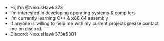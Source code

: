 - Hi, I’m @NexusHawk373
- I’m interested in developing operating systems & compilers
- I’m currently learning C++ & x86_64 assembly
-  If anyone is willing to help me with my current projects please contact me on discord.
- Discord: NexusHawk373#5301

<!---
NexusHawk373/NexusHawk373 is a ✨ special ✨ repository because its `README.md` (this file) appears on your GitHub profile.
You can click the Preview link to take a look at your changes.
--->
